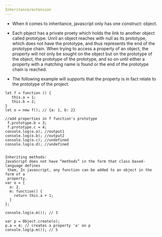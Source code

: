 ```yaml
---
Inheritance/extension
---
```

* When it comes to inheritance, javascript only has one construct: object. 
* Each pbject has a private proety which holds the link to another object called prototype. Unril an object reaches with null as its prototype, which does not have the prototype, and thus represents the end of the prototype chain. When trying to access a property of an object, the property will not only be sought on the object but on the prototype of the object, the prototype of the prototype, and so on until either a property with a matching name is found or the end of the prototype chain is reached.

* The following example will supports that the property is in fact relate to the prototype of the project.

```
let f = function () {
   this.a = 1;
   this.b = 2;
}
let o = new f(); // {a: 1, b: 2}

//add properties in f function's prototype
 f.prototype.b = 3;
 f.prototype.c = 4;
console.log(o.a); //output1
console.log(o.b); //output2
console.log(o.c); //undefined
console.log(o.d); //undefined


Inheriting methods:
JavaScript does not have “methods” in the form that class based-language defines
 them, In javascript, any function can be added to an object in the form of a 
 property.
var o = {
  a: 2,
  m: function() {
    return this.a + 1;
  }
};

console.log(o.m()); // 3

var p = Object.create(o);
p.a = 4; // creates a property 'a' on p
console.log(p.m()); // 5
```



    
